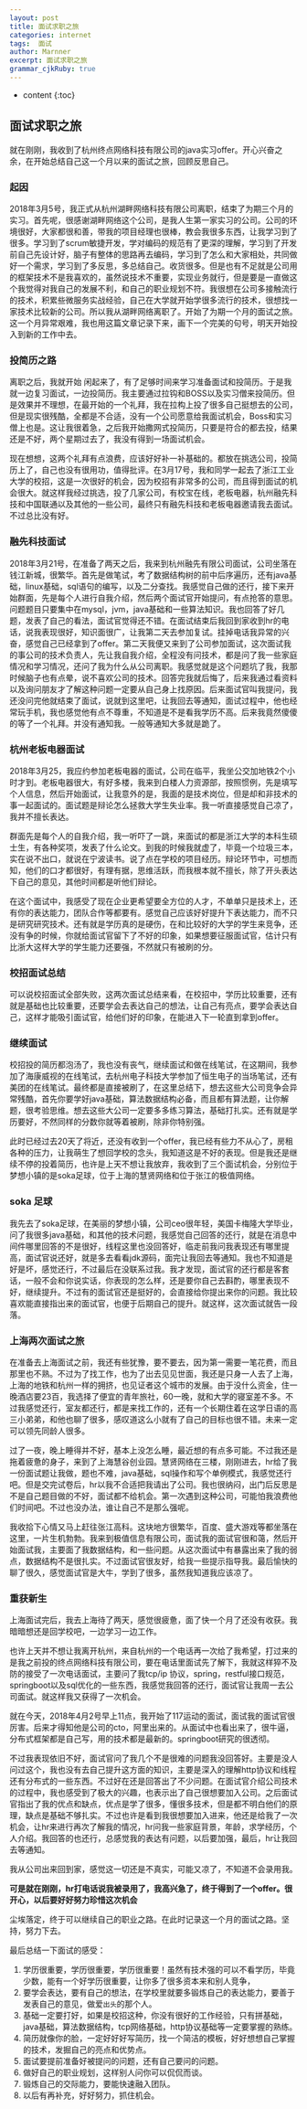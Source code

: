 ```yaml
---
layout: post
title: 面试求职之旅
categories: internet
tags:  面试
author: Marnner
excerpt: 面试求职之旅
grammar_cjkRuby: true
---
```


* content
{:toc}


## 面试求职之旅

就在刚刚，我收到了杭州终点网络科技有限公司的java实习offer。开心兴奋之余，在开始总结自己这一个月以来的面试之旅，回顾反思自己。



### 起因

2018年3月5号，我正式从杭州湖畔网络科技有限公司离职，结束了为期三个月的实习。首先呢，很感谢湖畔网络这个公司，是我人生第一家实习的公司。公司的环境很好，大家都很和善，带我的项目经理也很棒，教会我很多东西，让我学习到了很多。学习到了scrum敏捷开发，学对编码的规范有了更深的理解，学习到了开发前自己先设计好，脑子有整体的思路再去编码，学习到了怎么和大家相处，共同做好一个需求，学习到了多反思，多总结自己。收货很多。但是也有不足就是公司用的框架技术不是我喜欢的，虽然说技术不重要，实现业务就行，但是要是一直做这个我觉得对我自己的发展不利，和自己的职业规划不符。我很想在公司多接触流行的技术，积累些微服务实战经验，自己在大学就开始学很多流行的技术，很想找一家技术比较新的公司。所以我从湖畔网络离职了。开始了为期一个月的面试之旅。这一个月异常艰难，我也用这篇文章记录下来，画下一个完美的句号，明天开始投入到新的工作中去。



### 投简历之路

离职之后，我就开始 闲起来了，有了足够时间来学习准备面试和投简历。于是我就一边复习面试，一边投简历。我主要通过拉钩和BOSS以及实习僧来投简历。但是效果并不理想，在最开始的一个礼拜，我在拉构上投了很多自己挺想去的公司，但是现实很残酷，全都是不合适，没有一个公司愿意给我面试机会，Boss和实习僧上也是。这让我很着急，之后我开始撒网式投简历，只要是符合的都去投，结果还是不好，两个星期过去了，我没有得到一场面试机会。

现在想想，这两个礼拜有点浪费，应该好好补一补基础的。都放在挑选公司，投简历上了，自己也没有很用功，值得批评。在3月17号，我和同学一起去了浙江工业大学的校招，这是一次很好的机会，因为校招有非常多的公司，而且得到面试的机会很大。就这样我经过挑选，投了几家公司，有校宝在线，老板电器，杭州融先科技和中国联通以及其他的一些公司，最终只有融先科技和老板电器邀请我去面试。不过总比没有好。



### 融先科技面试

2018年3月21号，在准备了两天之后，我来到杭州融先有限公司面试，公司坐落在钱江新城，很繁华。首先是做笔试，考了数据结构树的前中后序遍历，还有java基础，linux基础，sql语句的编写，以及二分查找。我感觉自己做的还行，接下来开始群面，先是每个人进行自我介绍，然后两个面试官开始提问，有点抢答的意思。问题题目只要集中在mysql，jvm，java基础和一些算法知识。我也回答了好几题，发表了自己的看法，面试官觉得还不错。在面试结束后我回到家收到hr的电话，说我表现很好，知识面很广，让我第二天去参加复试。挂掉电话我异常的兴奋，感觉自己已经拿到了offer。第二天我便又来到了公司参加面试，这次面试我的事公司的技术负责人，先让我自我介绍，全程没有问技术，都是问了我一些家庭情况和学习情况，还问了我为什么从公司离职。我感觉就是这个问题坑了我，我那时候脑子也有点晕，说不喜欢公司的技术。回答完我就后悔了，后来我通过看资料以及询问朋友才了解这种问题一定要从自己身上找原因。后来面试官叫我提问，我还没问完他就结束了面试，说就到这里吧，让我回去等通知，面试过程中，他也经常玩手机，我也感觉他有点不尊重，不知道是不是看我学历不高。后来我竟然傻傻的等了一个礼拜。并没有通知我。一般等通知大多就是跪了。



### 杭州老板电器面试

2018年3月25，我应约参加老板电器的面试，公司在临平，我坐公交加地铁2个小时才到。老板电器很大，有好多楼，我来到白楼人力资源部，按照惯例，先是填写个人信息，然后开始面试，让我意外的是，我面的是技术岗位，但是却和非技术的事一起面试的。面试题是辩论怎么拯救大学生失业率。我一听直接感觉自己凉了，我并不擅长表达。

群面先是每个人的自我介绍，我一听吓了一跳，来面试的都是浙江大学的本科生硕士生，有各种奖项，发表了什么论文。到我的时候我就虚了，毕竟一个垃圾三本，实在说不出口，就说在宁波读书。说了点在学校的项目经历。辩论环节中，可想而知，他们的口才都很好，有理有据，思维活跃，而我根本就不擅长，除了开头表达下自己的意见，其他时间都是听他们辩论。

在这个面试中，我感受了现在企业更希望要全方位的人才，不单单只是技术上，还有你的表达能力，团队合作等都要有。感觉自己应该好好提升下表达能力，而不只是研究研究技术。还有就是学历真的是硬伤，在和比较好的大学的学生来竞争，还没有争的时候，你就给面试官留下了不好的印象，如果想要征服面试官，估计只有比浙大这样大学的学生能力还要强，不然就只有被刷的分。



### 校招面试总结

可以说校招面试全部失败，这两次面试总结来看，在校招中，学历比较重要，还有就是基础也比较重要，还要学会去表达自己的想法，让自己有亮点，要学会表达自己，这样才能吸引面试官，给他们好的印象，在能进入下一轮直到拿到offer。



### 继续面试

校招投的简历都泡汤了，我也没有丧气，继续面试和做在线笔试，在这期间，我参加了海康威视的在线笔试，去杭州电子科技大学参加了恒生电子的当场笔试，还有美团的在线笔试。最终都是直接被刷了，在这里总结下，想去这些大公司竞争会异常残酷，首先你要学好java基础，算法数据结构必备，而且都有算法题，让你解题，很考验思维。想去这些大公司一定要多多练习算法，基础打扎实。还有就是学历要好，不然同样的分数你就等着被刷，除非你特别强。

此时已经过去20天了将近，还没有收到一个offer，我已经有些力不从心了，房租各种的压力，让我萌生了想回学校的念头，我知道这是不好的表现。但是我还是继续不停的投着简历，也许是上天不想让我放弃，我收到了三个面试机会，分别位于梦想小镇的是soka足球，位于上海的慧贤网络和位于张江的极值网络。



### soka 足球

我先去了soka足球，在美丽的梦想小镇，公司ceo很年轻，美国卡梅隆大学毕业，问了我很多java基础，和其他的技术问题，我感觉自己回答的还行，就是在消息中间件哪里回答的不是很好，线程这里也没回答好，临走前我问我表现还有哪里提高，面试官说还好，就是多去看看jdk源码，面完让我回去等通知。我也不知道是好是坏，感觉还行，不过最后在没联系过我。我才发现，面试官的还行都是客套话，一般不会和你说实话，你表现的怎么样，还是要你自己去斟酌，哪里表现不好，继续提升。不过有的面试官还是挺好的，会直接给你提出来你的问题。我比较喜欢能直接指出来的面试官，也便于后期自己的提升。就这样，这次面试就告一段落。



### 上海两次面试之旅

在准备去上海面试之前，我还有些犹豫，要不要去，因为第一需要一笔花费，而且那里也不熟。不过为了找工作，也为了出去见见世面，我还是只身一人去了上海，上海的地铁和杭州一样的拥挤，也见证者这个城市的发展。由于没什么资金，住一晚酒店要23百，我选择了便宜的青年旅社，60一晚，就和大学的寝室差不多。不过我感觉还行，室友都还行，都是来找工作的，还有一个长期住着在这学日语的高三小弟弟，和他也聊了很多，感叹道这么小就有了自己的目标也很不错。未来一定可以领先同龄人很多。



过了一夜，晚上睡得并不好，基本上没怎么睡，最近想的有点多可能。不过我还是拖着疲惫的身子，来到了上海慧谷创业园。慧贤网络在三楼，刚刚进去，hr给了我一份面试题让我做，题也不难，java基础，sql操作和写个单例模式，我感觉还行吧。但是交完试卷后，hr以我不合适把我请出了公司。我也很纳闷，出门后反思是不是自己题目做的不好，面试都不给机会。第一次遇到这种公司，可能怕我浪费他们时间吧。不过也没办法，谁让自己不是那么强呢。



我收拾下心情又马上赶往张江高科。这块地方很繁华，百度、盛大游戏等都坐落在这里，一片生机勃勃。我来到极值信息有限公司，面试我的面试官很和蔼，然后开始面试我，主要面了我数据结构，和一些问题。从这次面试中有暴露出来了我的弱点，数据结构不是很扎实。不过面试官很友好，给我一些提示指导我。最后愉快的聊了很久，感觉面试官是大牛，学到了很多，虽然我知道我应该凉了。



### 重获新生

上海面试完后，我去上海待了两天，感觉很疲惫，面了快一个月了还没有收获。我暗暗想还是回学校吧，一边学习一边工作。



也许上天并不想让我离开杭州，来自杭州的一个电话再一次给了我希望，打过来的是我之前投的终点网络科技有限公司，要在电话里面试先了解下，我就这样猝不及防的接受了一次电话面试，主要问了我tcp/ip 协议，spring，restful接口规范，springboot以及sql优化的一些东西，我感觉我回答的还行，面试官让我周一去公司面试。就这样我又获得了一次机会。



就在今天，2018年4月2号早上11点，我开始了117运动的面试，面试我的面试官很厉害。后来才得知他是公司的cto，阿里出来的。从面试中也看出来了，很牛逼，分布式框架都是自己写，用的技术都是最新的。springboot研究的很透彻。



不过我表现依旧不好，面试官问了我几个不是很难的问题我没回答好。主要是没人问过这个，我也没有去自己提升这方面的知识，主要是深入的理解http协议和线程还有分布式的一些东西。不过好在还是回答出了不少问题。在面试官介绍公司技术的过程中，我也感受到了极大的兴趣，也表示出了自己很想要加入公司。之后面试官指出了我的优点和缺点，优点是学了很多，懂很多技术，但是都不明白他们的原理，缺点是基础不够扎实。不过也许是看到我很想要加入进来，他还是给我了一次机会，让hr来进行再次了解我的情况，hr问我一些家庭背景，年龄，求学经历，个人介绍。我回答的也还行，总感觉我的表达有问题，以后要加强，最后，hr让我回去等通知。



我从公司出来回到家，感觉这一切还是不真实，可能又凉了，不知道不会录用我。

**可是就在刚刚，hr打电话说我被录用了，我高兴急了，终于得到了一个offer。很开心，以后要好好努力珍惜这次机会**

尘埃落定，终于可以继续自己的职业之路。在此时记录这一个月的面试之路。坚持，努力下去。



最后总结一下面试的感受：



1. 学历很重要，学历很重要，学历很重要！虽然有技术强的可以不看学历，毕竟少数，能有一个好学历很重要，让你多了很多资本来和别人竞争，
2. 要学会表达，要有自己的想法，在学校里就要多锻炼自己的表达能力，要善于发表自己的意见，做爱`出头`的那个人。
3. 基础一定要打好，如果是校招这种，你没有很好的工作经验，只有拼基础，java基础，算法数据结构，tcp网络基础，http协议基础等一定要掌握的熟练。
4. 简历就像你的脸，一定好好好写简历，找一个简洁的模板，好好想想自己掌握的技术，发掘自己的亮点和优势点。
5. 面试要提前准备好被提问的问题，还有自己要问的问题。
6. 做好自己的职业规划，这样别人问你可以侃侃而谈。
7. 锻炼自己的交际能力，要能快速融入团队。
8. 以后有再补充，好好努力，抓住机会。
